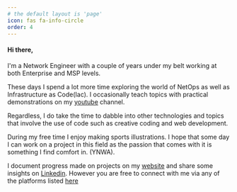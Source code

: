 ```yaml
---
# the default layout is 'page'
icon: fas fa-info-circle
order: 4
---
```


#### Hi there,

I'm a Network Engineer with a couple of years under my belt working at both Enterprise and MSP levels.

These days I spend a lot more time exploring the world of NetOps as well as Infrastructure as Code(Iac). I occasionally teach topics with practical demonstrations on my [youtube](https://www.youtube.com/@chidiejimonu) channel.

Regardless, I do take the time to dabble into other technologies and topics that involve the use of code such as creative coding and web development.

During my free time I enjoy making sports illustrations. I hope that some day I can work on a project in this field as the passion that comes with it is something I find comfort in. (YNWA).

I document progress made on projects on my [website](https://chidimyke.github.io) and share some insights on [Linkedin](https://www.linkedin.com/in/chidiebere-ejimonu/). However you are free to connect with me via any of the platforms listed [here](https://linktr.ee/chidiejimonu)
